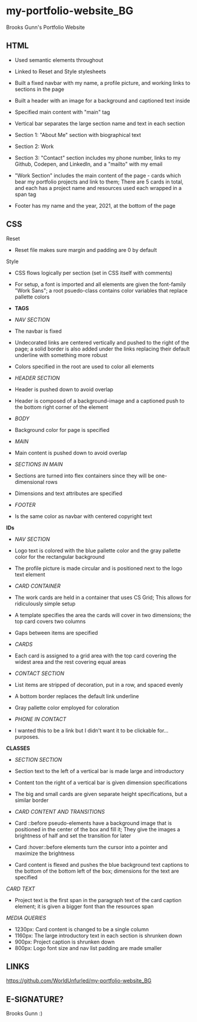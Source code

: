 # my-portfolio-website_BG
Brooks Gunn's Portfolio Website

## HTML
* Used semantic elements throughout

* Linked to Reset and Style stylesheets

* Built a fixed navbar with my name, a profile picture, and working links to sections in the page

* Built a header with an image for a background and captioned text inside

* Specified main content with "main" tag

* Vertical bar separates the large section name and text in each section
* Section 1: "About Me" section with biographical text
* Section 2: Work 
* Section 3: "Contact" section includes my phone number, links to my Github, Codepen, and LinkedIn, and a "mailto" with my email

* "Work Section" includes the main content of the page - cards which bear my portfolio projects and link to them; There are 5 cards in total, and each has a project name and resources used each wrapped in a span tag

* Footer has my name and the year, 2021, at the bottom of the page
## CSS
Reset
* Reset file makes sure margin and padding are 0 by default

Style
* CSS flows logically per section (set in CSS itself with comments)
* For setup, a font is imported and all elements are given the font-family "Work Sans"; a root psuedo-class contains color variables that replace pallette colors
* **TAGS**

* _NAV SECTION_
* The navbar is fixed
* Undecorated links are centered vertically and pushed to the right of the page; a solid border is also added under the links replacing their default underline with something more robust
* Colors specified in the root are used to color all elements

* _HEADER SECTION_
* Header is pushed down to avoid overlap
* Header is composed of a background-image and a captioned push to the bottom right corner of the element

* _BODY_
* Background color for page is specified 

* _MAIN_
* Main content is pushed down to avoid overlap

* _SECTIONS IN MAIN_
* Sections are turned into flex containers since they will be one-dimensional rows
* Dimensions and text attributes are specified

* _FOOTER_
* Is the same color as navbar with centered copyright text

**IDs**

* _NAV SECTION_
* Logo text is colored with the blue pallette color and the gray pallette color for the rectangular background
* The profile picture is made circular and is positioned next to the logo text element

* _CARD CONTAINER_
* The work cards are held in a container that uses CS Grid; This allows for ridiculously simple setup
* A template specifies the area the cards will cover in two dimensions; the top card covers two columns
* Gaps between items are specified

* _CARDS_
* Each card is assigned to a grid area with the top card covering the widest area and the rest covering equal areas

* _CONTACT SECTION_
* List items are stripped of decoration, put in a row, and spaced evenly
* A bottom border replaces the default link underline
* Gray pallette color employed for coloration

* _PHONE IN CONTACT_
* I wanted this to be a link but I didn't want it to be clickable for... purposes.

**CLASSES**

* _SECTION SECTION_
* Section text to the left of a vertical bar is made large and introductory
* Content ton the right of a vertical bar is given dimension specifications
* The big and small cards are given separate height specifications, but a similar border

* _CARD CONTENT AND TRANSITIONS_
* Card ::before pseudo-elements have a background image that is positioned in the center of the box and fill it; They give the images a brightness of half and set the transition for later
* Card :hover::before elements turn the cursor into a pointer and maximize the brightness
* Card content is flexed and pushes the blue background text captions to the bottom of the bottom left of the box; dimensions for the text are specified

_CARD TEXT_
* Project text is the first span in the paragraph text of the card caption element; it is given a bigger font than the resources span

_MEDIA QUERIES_
* 1230px: Card content is changed to be a single column
* 1160px: The large introductory text in each section is shrunken down
* 900px: Project caption is shrunken down
* 800px: Logo font size and nav list padding are made smaller
## LINKS
https://github.com/WorldUnfurled/my-portfolio-website_BG
## E-SIGNATURE?
Brooks Gunn :)